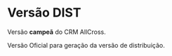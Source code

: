 # Versão DIST #

Versão **campeã** do CRM AllCross.

Versão Oficial para geração da versão de distribuição.